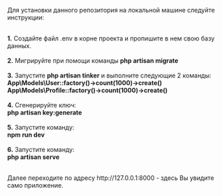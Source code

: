 <p>Для установки данного репозитория на локальной машине следуйте инструкции:</p><br/>
<b>1.</b> Создайте файл .env в корне проекта и пропишите в нем свою базу данных.<br/><br/>
<b>2.</b> Мигрируйте при помощи команды <b>php artisan migrate</b><br/><br/>
<b>3.</b> Запустите <b>php artisan tinker</b> и выполните следующие 2 команды: <br/>
<b>App\Models\User::factory()->count(1000)->create()</b><br/>
<b>App\Models\Profile::factory()->count(1000)->create()</b><br/><br/>
<b>4.</b> Сгенерируйте ключ:<br/>
<b>php artisan key:generate</b><br/><br/>
<b>5.</b> Запустите команду:<br/>
<b>npm run dev</b><br/><br/>
<b>6.</b> Запустите команду:<br/>
<b>php artisan serve</b><br/><br/>
<p>Далее переходите по адресу http://127.0.0.1:8000 - здесь Вы увидите само приложение.</p>
